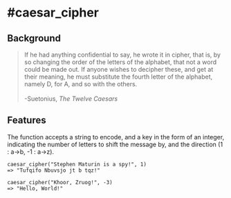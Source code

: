 # #caesar_cipher
## Background
>If he had anything confidential to say, he wrote it in cipher, that is, by so changing the order of the letters of the alphabet, that not a word could be made out. If anyone wishes to decipher these, and get at their meaning, he must substitute the fourth letter of the alphabet, namely D, for A, and so with the others. <br><br>
-Suetonius, *The Twelve Caesars*<br>
## Features

The function accepts a string to encode, and a key in the form of an integer, indicating the number of letters to shift the message by, and the direction (1 : a->b, -1 : a->z).

```
caesar_cipher("Stephen Maturin is a spy!", 1)
=> "Tufqifo Nbuvsjo jt b tqz!"

caesar_cipher("Khoor, Zruog!", -3)
=> "Hello, World!"
